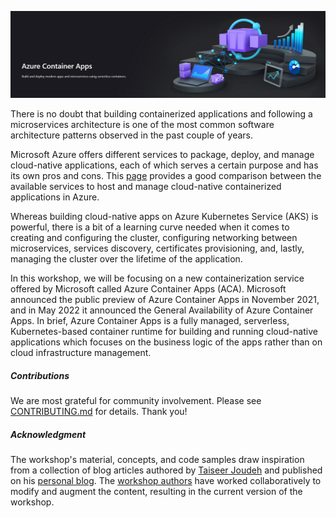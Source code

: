 ![Azure Container Apps](docs/assets/images/00-workshop-intro/azure-container-apps-image.png)

There is no doubt that building containerized applications and following a microservices architecture is one of the most common software architecture patterns observed in the past couple of years.

Microsoft Azure offers different services to package, deploy, and manage cloud-native applications, each of which serves a certain purpose and has its own pros and cons. This [page](https://learn.microsoft.com/en-us/azure/container-apps/compare-options) provides a good comparison between the available services to host and manage cloud-native containerized applications in Azure.

Whereas building cloud-native apps on Azure Kubernetes Service (AKS) is powerful,  there is a bit of a learning curve needed when it comes to creating and configuring the cluster, configuring networking between microservices, services discovery, certificates provisioning, and, lastly, managing the cluster over the lifetime of the application.

In this workshop, we will be focusing on a new containerization service offered by Microsoft called Azure Container Apps (ACA). Microsoft announced the public preview of Azure Container Apps in November 2021, and in May 2022 it announced the General Availability of Azure Container Apps. In brief, Azure Container Apps is a fully managed, serverless, Kubernetes-based container runtime for building and running cloud-native applications which focuses on the business logic of the apps rather than on cloud infrastructure management.

##### Contributions

We are most grateful for community involvement. Please see [CONTRIBUTING.md](https://github.com/Azure/aca-dotnet-workshop/blob/main/CONTRIBUTING.md) for details. Thank you!

##### Acknowledgment

The workshop's material, concepts, and code samples draw inspiration from a collection of blog articles authored by [Taiseer Joudeh](https://github.com/tjoudeh) and published on his [personal blog](https://bitoftech.net). The [workshop authors](https://azure.github.io/aca-dotnet-workshop/aca/12-about-the-authors/) have worked collaboratively to modify and augment the content, resulting in the current version of the workshop.
